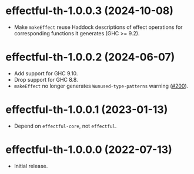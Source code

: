# effectful-th-1.0.0.3 (2024-10-08)
* Make `makeEffect` reuse Haddock descriptions of effect operations for
  corresponding functions it generates (GHC >= 9.2).

# effectful-th-1.0.0.2 (2024-06-07)
* Add support for GHC 9.10.
* Drop support for GHC 8.8.
* `makeEffect` no longer generates `Wunused-type-patterns` warning ([#200](https://github.com/haskell-effectful/effectful/pull/200)).

# effectful-th-1.0.0.1 (2023-01-13)
* Depend on `effectful-core`, not `effectful`.

# effectful-th-1.0.0.0 (2022-07-13)
* Initial release.
